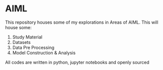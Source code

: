 # AIML 

This repository houses some of my explorations in Areas of AIML. This will house some: 
1. Study Material
2. Datasets
3. Data Pre Processing
4. Model Construction & Analysis

All codes are written in python, jupyter notebooks and openly sourced
